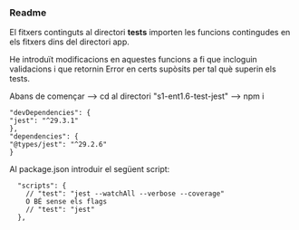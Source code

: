 ### Readme

El fitxers continguts al directori __tests__ importen les funcions contingudes en els fitxers dins del directori app.

He introduït modificacions en aquestes funcions a fi que incloguin validacions
i que retornin Error en certs supòsits per tal què superin els tests.

Abans de començar
--> cd al directori "s1-ent1.6-test-jest"
--> npm i

```
"devDependencies": {
"jest": "^29.3.1"
},
"dependencies": {
"@types/jest": "^29.2.6"
}

```

Al package.json introduir el següent script:

```
  "scripts": {
    // "test": "jest --watchAll --verbose --coverage"
    O BÉ sense els flags
    // "test": "jest"
  },
```
